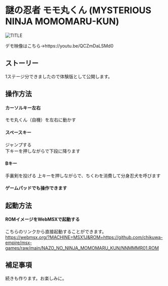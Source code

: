 # 謎の忍者 モモ丸くん (MYSTERIOUS NINJA MOMOMARU-KUN)

![TITLE](https://user-images.githubusercontent.com/124578804/223077942-3453876e-9f25-457f-aabf-dff96514d7f0.png)
<p>デモ映像はこちら→https://youtu.be/QCZmDaLSMd0</p>

## ストーリー
1ステージ分できましたので体験版として公開します。

## 操作方法
#### カーソルキー左右
モモ丸くん（自機）を左右に動かす
#### スペースキー
ジャンプする<br>
下キーを押しながらで下段に降ります
#### Bキー
手裏剣を投げる
上キーを押しながらで、ちくわを消費して分身忍犬を呼びます
#### ゲームパッドでも操作できます

## 起動方法
#### ROMイメージをWebMSXで起動する
こちらのリンクから直接起動することができます。<br>
https://webmsx.org/?MACHINE=MSX1J&ROM=https://github.com/chikuwa-empire/msx-games/raw/main/NAZO_NO_NINJA_MOMOMARU_KUN/NNMMMR01.ROM

## 補足事項
続きも作ります。お楽しみに。
